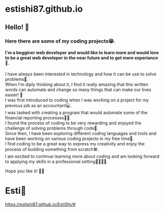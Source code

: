 # estishi87.github.io

## Hello! 👋<br >
### Here there are some of my coding projects😁. <br >
#### I'm a begginer web developer and would like to learn more and would love to be a great web developer in the near future and to get more experiance🤖.<br >
I have always been interested in technology and how it can be use to solve problems💫.<br >
When I'm diply thinking about it, I find it really amazing that this written words can automate and change so many things that can make our lives easier! 🦾<br >
I was first introduced to coding when I was working on a project for my previous job as an accountant💻.<br >
I was tasked with creating a program that would automate some of the financial reporting processes🕵️‍♀️.<br >
I found the process of coding to be very rewarding and enjoyed the challenge of solving problems through code🔀.<br >
Since then, I have been exploring different coding languages and tools and have been working on various coding projects in my free time🧐.<br >
I find coding to be a great way to express my creativity and enjoy the process of building something from scratch🛠️.<br >
I am excited to continue learning more about coding and am looking forward to applying my skills in a professional setting🏅🥉🥈🥇<br >

Hope you like it! 🙌🏻

# Esti🎀<br />
https://estishi87.github.io/EstiShi/#
